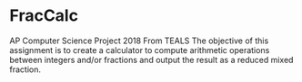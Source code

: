 # FracCalc
AP Computer Science Project 2018
From TEALS
The objective of this assignment is to create a calculator to compute arithmetic operations between integers and/or fractions and output the result as a reduced mixed fraction.
